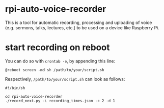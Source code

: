 # rpi-auto-voice-recorder

This is a tool for automatic recording, processing and uploading of voice (e.g. sermons, talks, lectures, etc.) to be used on a device like Raspberry Pi.

# start recording on reboot

You can do so with `crontab -e`, by appending this line:

```shell
@reboot screen -md sh /path/to/your/script.sh
```

Respectively, `/path/to/your/script.sh` can look as follows:

```shell
#!/bin/sh

cd rpi-auto-voice-recorder
./record_next.py -i recording_times.json -c 2 -d 1
```

